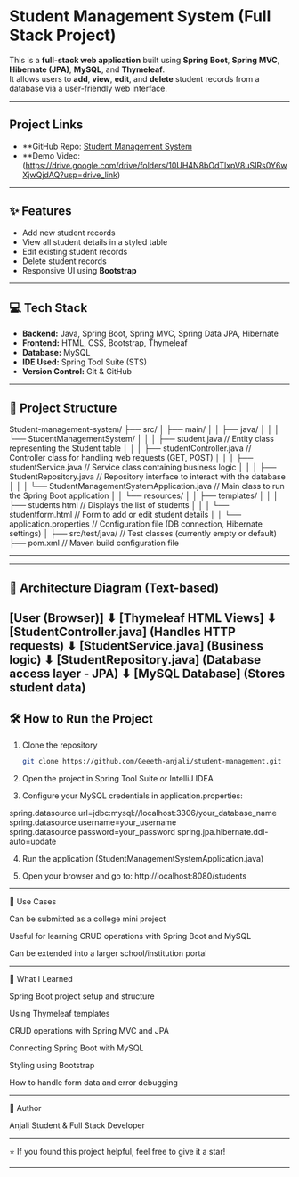 # Student Management System (Full Stack Project)

This is a **full-stack web application** built using **Spring Boot**, **Spring MVC**, **Hibernate (JPA)**, **MySQL**, and **Thymeleaf**.  
It allows users to **add**, **view**, **edit**, and **delete** student records from a database via a user-friendly web interface.

---
## Project Links
- **GitHub Repo: [Student Management System](https://github.com/Geeeth-anjali/student-management)
- **Demo Video: (https://drive.google.com/drive/folders/10UH4N8bOdTlxpV8uSIRs0Y6wXjwQjdAQ?usp=drive_link)
---

## ✨ Features

- Add new student records  
- View all student details in a styled table  
- Edit existing student records  
- Delete student records  
- Responsive UI using **Bootstrap**

---

## 💻 Tech Stack

- **Backend:** Java, Spring Boot, Spring MVC, Spring Data JPA, Hibernate  
- **Frontend:** HTML, CSS, Bootstrap, Thymeleaf  
- **Database:** MySQL  
- **IDE Used:** Spring Tool Suite (STS)  
- **Version Control:** Git & GitHub

---

## 📂 Project Structure
Student-management-system/
├── src/
│   ├── main/
│   │   ├── java/
│   │   │   └── StudentManagementSystem/
│   │   │       ├── student.java                            // Entity class representing the Student table
│   │   │       ├── studentController.java           // Controller class for handling web requests (GET, POST)
│   │   │       ├── studentService.java                // Service class containing business logic
│   │   │       ├── StudentRepository.java         // Repository interface to interact with the database
│   │   │       └── StudentManagementSystemApplication.java // Main class to run the Spring Boot application
│   │   └── resources/
│   │       ├── templates/
│   │       │   ├── students.html                 // Displays the list of students
│   │       │   └── studentform.html              // Form to add or edit student details
│   │       └── application.properties            // Configuration file (DB connection, Hibernate settings)
│
├── src/test/java/                                // Test classes (currently empty or default)
├── pom.xml                                        // Maven build configuration file

---

---
## 📐 Architecture Diagram (Text-based)
[User (Browser)]
       ⬇
[Thymeleaf HTML Views]
       ⬇
[StudentController.java]
   (Handles HTTP requests)
       ⬇
[StudentService.java]
   (Business logic)
       ⬇
[StudentRepository.java]
   (Database access layer - JPA)
       ⬇
[MySQL Database]
   (Stores student data)
---

## 🛠️ How to Run the Project

1. Clone the repository  
   ```bash
   git clone https://github.com/Geeeth-anjali/student-management.git

2. Open the project in Spring Tool Suite or IntelliJ IDEA


3. Configure your MySQL credentials in application.properties:

spring.datasource.url=jdbc:mysql://localhost:3306/your_database_name
spring.datasource.username=your_username
spring.datasource.password=your_password
spring.jpa.hibernate.ddl-auto=update


4. Run the application (StudentManagementSystemApplication.java)


5. Open your browser and go to:
http://localhost:8080/students




---

🎯 Use Cases

Can be submitted as a college mini project

Useful for learning CRUD operations with Spring Boot and MySQL

Can be extended into a larger school/institution portal



---

📘 What I Learned

Spring Boot project setup and structure

Using Thymeleaf templates

CRUD operations with Spring MVC and JPA

Connecting Spring Boot with MySQL

Styling using Bootstrap

How to handle form data and error debugging



---

📌 Author

Anjali 
Student & Full Stack Developer

---

⭐ If you found this project helpful, feel free to give it a star!

---
